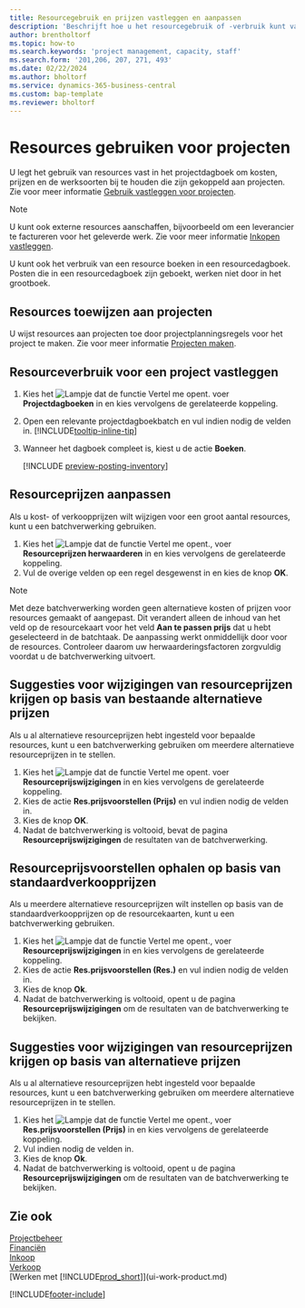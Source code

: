 ```yaml
---
title: Resourcegebruik en prijzen vastleggen en aanpassen
description: 'Beschrijft hoe u het resourcegebruik of -verbruik kunt vastleggen dat is gekoppeld aan een project, om kosten, prijzen en werksoorten bij te houden en te beheren.'
author: brentholtorf
ms.topic: how-to
ms.search.keywords: 'project management, capacity, staff'
ms.search.form: '201,206, 207, 271, 493'
ms.date: 02/22/2024
ms.author: bholtorf
ms.service: dynamics-365-business-central
ms.custom: bap-template
ms.reviewer: bholtorf
---
```

# <a name="use-resources-for-projects"></a>Resources gebruiken voor projecten

U legt het gebruik van resources vast in het projectdagboek om kosten, prijzen en de werksoorten bij te houden die zijn gekoppeld aan projecten. Zie voor meer informatie [Gebruik vastleggen voor projecten](projects-how-record-job-usage.md).

> [!NOTE]
> U kunt ook externe resources aanschaffen, bijvoorbeeld om een leverancier te factureren voor het geleverde werk. Zie voor meer informatie [Inkopen vastleggen](purchasing-how-record-purchases.md).

U kunt ook het verbruik van een resource boeken in een resourcedagboek. Posten die in een resourcedagboek zijn geboekt, werken niet door in het grootboek.

## <a name="to-assign-resources-to-projects"></a>Resources toewijzen aan projecten

U wijst resources aan projecten toe door projectplanningsregels voor het project te maken. Zie voor meer informatie [Projecten maken](projects-how-create-jobs.md).

## <a name="to-record-resource-usage-for-a-project"></a>Resourceverbruik voor een project vastleggen

1. Kies het ![Lampje dat de functie Vertel me opent.](media/ui-search/search_small.png "Vertel me wat u wilt doen") voer **Projectdagboeken** in en kies vervolgens de gerelateerde koppeling.
2. Open een relevante projectdagboekbatch en vul indien nodig de velden in. [!INCLUDE[tooltip-inline-tip](includes/tooltip-inline-tip_md.md)]
3. Wanneer het dagboek compleet is, kiest u de actie **Boeken**.

    [!INCLUDE [preview-posting-inventory](includes/preview-posting-inventory.md)]

## <a name="to-adjust-resource-prices"></a>Resourceprijzen aanpassen

Als u kost- of verkoopprijzen wilt wijzigen voor een groot aantal resources, kunt u een batchverwerking gebruiken.  

1. Kies het ![Lampje dat de functie Vertel me opent.](media/ui-search/search_small.png "Vertel me wat u wilt doen"), voer **Resourceprijzen herwaarderen** in en kies vervolgens de gerelateerde koppeling.
2. Vul de overige velden op een regel desgewenst in en kies de knop **OK**.

> [!NOTE]  
> Met deze batchverwerking worden geen alternatieve kosten of prijzen voor resources gemaakt of aangepast. Dit verandert alleen de inhoud van het veld op de resourcekaart voor het veld **Aan te passen prijs** dat u hebt geselecteerd in de batchtaak. De aanpassing werkt onmiddellijk door voor de resources. Controleer daarom uw herwaarderingsfactoren zorgvuldig voordat u de batchverwerking uitvoert.

## <a name="to-get-resource-price-change-suggestions-based-on-existing-alternate-prices"></a>Suggesties voor wijzigingen van resourceprijzen krijgen op basis van bestaande alternatieve prijzen

Als u al alternatieve resourceprijzen hebt ingesteld voor bepaalde resources, kunt u een batchverwerking gebruiken om meerdere alternatieve resourceprijzen in te stellen.

1. Kies het ![Lampje dat de functie Vertel me opent.](media/ui-search/search_small.png "Vertel me wat u wilt doen") voer **Resourceprijswijzigingen** in en kies vervolgens de gerelateerde koppeling.
2. Kies de actie **Res.prijsvoorstellen (Prijs)** en vul indien nodig de velden in.
3. Kies de knop **OK**.  
4. Nadat de batchverwerking is voltooid, bevat de pagina **Resourceprijswijzigingen** de resultaten van de batchverwerking.

## <a name="to-get-resource-price-change-suggestions-based-on-standard-prices"></a>Resourceprijsvoorstellen ophalen op basis van standaardverkoopprijzen

Als u meerdere alternatieve resourceprijzen wilt instellen op basis van de standaardverkoopprijzen op de resourcekaarten, kunt u een batchverwerking gebruiken.  

1. Kies het ![Lampje dat de functie Vertel me opent.](media/ui-search/search_small.png "Vertel me wat u wilt doen"), voer **Resourceprijswijzigingen** in en kies vervolgens de gerelateerde koppeling.
2. Kies de actie **Res.prijsvoorstellen (Res.)** en vul indien nodig de velden in.  
3. Kies de knop **Ok**.  
4. Nadat de batchverwerking is voltooid, opent u de pagina **Resourceprijswijzigingen** om de resultaten van de batchverwerking te bekijken.

## <a name="to-get-resource-price-change-suggestions-based-on-alternate-prices"></a>Suggesties voor wijzigingen van resourceprijzen krijgen op basis van alternatieve prijzen

Als u al alternatieve resourceprijzen hebt ingesteld voor bepaalde resources, kunt u een batchverwerking gebruiken om meerdere alternatieve resourceprijzen in te stellen.

1. Kies het ![Lampje dat de functie Vertel me opent.](media/ui-search/search_small.png "Vertel me wat u wilt doen"), voer **Res.prijsvoorstellen (Prijs)** in en kies vervolgens de gerelateerde koppeling.  
2. Vul indien nodig de velden in.
3. Kies de knop **Ok**.  
4. Nadat de batchverwerking is voltooid, opent u de pagina **Resourceprijswijzigingen** om de resultaten van de batchverwerking te bekijken.

## <a name="see-also"></a>Zie ook

[Projectbeheer](projects-manage-projects.md)  
[Financiën](finance.md)  
[Inkoop](purchasing-manage-purchasing.md)         
[Verkoop](sales-manage-sales.md)     
[Werken met [!INCLUDE[prod_short](includes/prod_short.md)]](ui-work-product.md)  

[!INCLUDE[footer-include](includes/footer-banner.md)]
